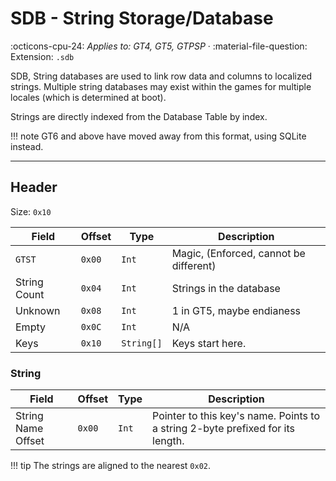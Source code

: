 # SDB - String Storage/Database
:octicons-cpu-24: *Applies to: GT4, GT5, GTPSP* · :material-file-question: Extension: `.sdb`

SDB, String databases are used to link row data and columns to localized strings. Multiple string databases may exist within the games for multiple locales (which is determined at boot).

Strings are directly indexed from the Database Table by index.

!!! note
    GT6 and above have moved away from this format, using SQLite instead.

---

## Header

Size: `0x10`

Field              | Offset         | Type                | Description                                                           |
----------------   | ------------   | ----------          | --------------------------------------                                |
`GTST`             |  `0x00`        | `Int`               | Magic, (Enforced, cannot be different)                                |
String Count       |  `0x04`        | `Int`               | Strings in the database                                               |
Unknown            |  `0x08`        | `Int`               | 1 in GT5, maybe endianess                                             |
Empty              |  `0x0C`        | `Int`               | N/A                                                                   |
Keys               |  `0x10`        | `String[]`          | Keys start here.                                                      |

### String
Field              | Offset         | Type                | Description                                                                    |
----------------   | ------------   | ----------          | --------------------------------------                                         |
String Name Offset |  `0x00`        | `Int`               | Pointer to this key's name. Points to a string 2-byte prefixed for its length. |

!!! tip
    The strings are aligned to the nearest `0x02`.